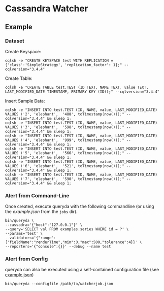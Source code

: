 # Cassandra Watcher

## Example

### Dataset
Create Keyspace:
```
cqlsh -e "CREATE KEYSPACE test WITH REPLICATION = {'class':'SimpleStrategy', 'replication_factor': 1};" --cqlversion="3.4.4"
```
Create Table:
```
cqlsh -e "CREATE TABLE test.TEST (ID TEXT, NAME TEXT, value TEXT, LAST_MODIFIED_DATE TIMESTAMP, PRIMARY KEY (ID));" --cqlversion="3.4.4"
```
Insert Sample Data:
```
cqlsh -e "INSERT INTO test.TEST (ID, NAME, value, LAST_MODIFIED_DATE) VALUES ('2', 'elephant',  '488', toTimestamp(now()));" --cqlversion="3.4.4" && sleep 1;
cqlsh -e "INSERT INTO test.TEST (ID, NAME, value, LAST_MODIFIED_DATE) VALUES ('3', 'elephant',  '598', toTimestamp(now()));" --cqlversion="3.4.4" && sleep 1;
cqlsh -e "INSERT INTO test.TEST (ID, NAME, value, LAST_MODIFIED_DATE) VALUES ('4', 'elephant',  '999', toTimestamp(now()));" --cqlversion="3.4.4" && sleep 1;
cqlsh -e "INSERT INTO test.TEST (ID, NAME, value, LAST_MODIFIED_DATE) VALUES ('5', 'elephant',  '566', toTimestamp(now()));" --cqlversion="3.4.4" && sleep 1;
cqlsh -e "INSERT INTO test.TEST (ID, NAME, value, LAST_MODIFIED_DATE) VALUES ('6', 'elephant',  '521', toTimestamp(now()));" --cqlversion="3.4.4" && sleep 1;
cqlsh -e "INSERT INTO test.TEST (ID, NAME, value, LAST_MODIFIED_DATE) VALUES ('7', 'elephant',  '590', toTimestamp(now()));" --cqlversion="3.4.4" && sleep 1;
```

### Alert from Command-Line
Once created, execute queryda with the following commandline (or using the *example.json* from the `jobs` dir). 
```
bin/queryda \
--cassadra='{"host":"127.0.0.1"}' \
--query='SELECT val FROM examples.series WHERE id = ?' \
--params='test' \
--validators='{"range":{"fieldName":"renderTime","min":0,"max":500,"tolerance":4}}' \
--reporters='{"console":{}}' --debug --name test
```

### Alert from Config
queryda can also be executed using a self-contained configuration file (see [example.json](jobs/example.json))
```
bin/queryda --configfile /path/to/watcherjob.json
```
